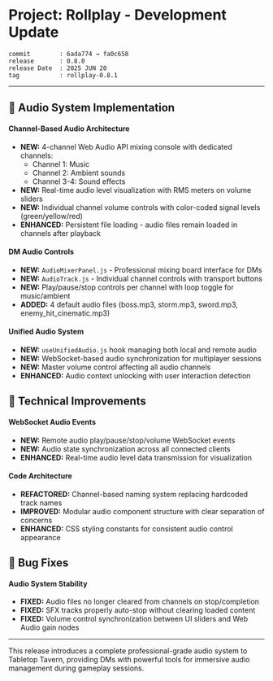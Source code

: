 # Project: Rollplay - Development Update 

```
commit        : 6ada774 → fa0c658
release       : 0.8.0
release Date  : 2025 JUN 20
tag           : rollplay-0.8.1
```

---

## 🎵 Audio System Implementation

#### Channel-Based Audio Architecture
- **NEW:** 4-channel Web Audio API mixing console with dedicated channels:
  - Channel 1: Music 
  - Channel 2: Ambient sounds
  - Channel 3-4: Sound effects
- **NEW:** Real-time audio level visualization with RMS meters on volume sliders
- **NEW:** Individual channel volume controls with color-coded signal levels (green/yellow/red)
- **ENHANCED:** Persistent file loading - audio files remain loaded in channels after playback

#### DM Audio Controls
- **NEW:** `AudioMixerPanel.js` - Professional mixing board interface for DMs
- **NEW:** `AudioTrack.js` - Individual channel controls with transport buttons
- **NEW:** Play/pause/stop controls per channel with loop toggle for music/ambient
- **ADDED:** 4 default audio files (boss.mp3, storm.mp3, sword.mp3, enemy_hit_cinematic.mp3)

#### Unified Audio System
- **NEW:** `useUnifiedAudio.js` hook managing both local and remote audio
- **NEW:** WebSocket-based audio synchronization for multiplayer sessions
- **NEW:** Master volume control affecting all audio channels
- **ENHANCED:** Audio context unlocking with user interaction detection

## 🔧 Technical Improvements

#### WebSocket Audio Events
- **NEW:** Remote audio play/pause/stop/volume WebSocket events
- **NEW:** Audio state synchronization across all connected clients
- **ENHANCED:** Real-time audio level data transmission for visualization

#### Code Architecture
- **REFACTORED:** Channel-based naming system replacing hardcoded track names
- **IMPROVED:** Modular audio component structure with clear separation of concerns
- **ENHANCED:** CSS styling constants for consistent audio control appearance

## 🐛 Bug Fixes

#### Audio System Stability
- **FIXED:** Audio files no longer cleared from channels on stop/completion
- **FIXED:** SFX tracks properly auto-stop without clearing loaded content
- **FIXED:** Volume control synchronization between UI sliders and Web Audio gain nodes

---

This release introduces a complete professional-grade audio system to Tabletop Tavern, providing DMs with powerful tools for immersive audio management during gameplay sessions.